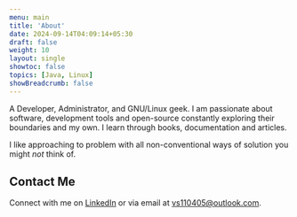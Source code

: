 ```yaml
---
menu: main
title: 'About'
date: 2024-09-14T04:09:14+05:30
draft: false
weight: 10
layout: single
showtoc: false
topics: [Java, Linux]
showBreadcrumb: false
---
```

A Developer, Administrator, and GNU/Linux geek. I am passionate about software, development tools and open-source constantly exploring their boundaries and my own. I learn through books, documentation and articles.

I like approaching to problem with all non-conventional ways of solution you might _not_ think of.

## Contact Me
Connect with me on [LinkedIn](https://linkedin.com/in/vanshajsaxena2024) or via email at [vs110405@outlook.com](mailto:vs110405@outlook.com).





